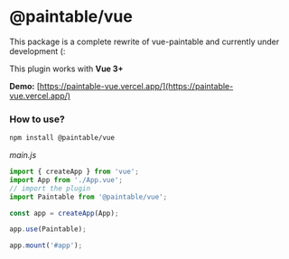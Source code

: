 # @paintable/vue

This package is a complete rewrite of vue-paintable and currently under development (:

This plugin works with **Vue 3+**

**Demo:** [https://paintable-vue.vercel.app/](https://paintable-vue.vercel.app/)

### How to use?

```bash
npm install @paintable/vue
```

_main.js_

```javascript
import { createApp } from 'vue';
import App from './App.vue';
// import the plugin
import Paintable from '@paintable/vue';

const app = createApp(App);

app.use(Paintable);

app.mount('#app');
```
